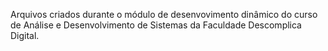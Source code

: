 Arquivos criados durante o módulo de desenvovimento dinâmico do curso de Análise e Desenvolvimento de Sistemas da Faculdade Descomplica Digital.
